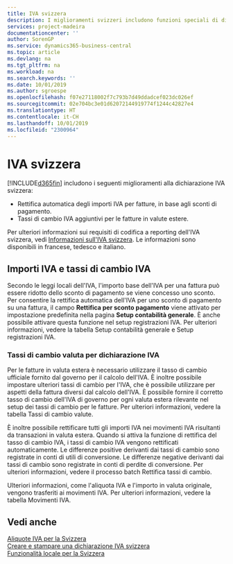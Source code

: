 ```yaml
---
title: IVA svizzera
description: I miglioramenti svizzeri includono funzioni speciali di dichiarazione IVA.
services: project-madeira
documentationcenter: ''
author: SorenGP
ms.service: dynamics365-business-central
ms.topic: article
ms.devlang: na
ms.tgt_pltfrm: na
ms.workload: na
ms.search.keywords: ''
ms.date: 10/01/2019
ms.author: sgroespe
ms.openlocfilehash: f07e27118002f7c793b7d49ddadcef023dc026ef
ms.sourcegitcommit: 02e704bc3e01d62072144919774f1244c42827e4
ms.translationtype: HT
ms.contentlocale: it-CH
ms.lasthandoff: 10/01/2019
ms.locfileid: "2300964"
---
```

# <a name="swiss-value-added-tax"></a>IVA svizzera
[!INCLUDE[d365fin](../../includes/d365fin_md.md)] includono i seguenti miglioramenti alla dichiarazione IVA svizzera:  

- Rettifica automatica degli importi IVA per fatture, in base agli sconti di pagamento.  
- Tassi di cambio IVA aggiuntivi per le fatture in valute estere.  

Per ulteriori informazioni sui requisiti di codifica a reporting dell'IVA svizzera, vedi [Informazioni sull'IVA svizzera](https://www.estv.admin.ch/estv/en/home/estv-suissetax/sw-hersteller.html). Le informazioni sono disponibili in francese, tedesco e italiano.  

## <a name="vat-amounts-and-vat-exchange-rates"></a>Importi IVA e tassi di cambio IVA  
Secondo le leggi locali dell'IVA, l'importo base dell'IVA per una fattura può essere ridotto dello sconto di pagamento se viene concesso uno sconto. Per consentire la rettifica automatica dell'IVA per uno sconto di pagamento su una fattura, il campo **Rettifica per sconto pagamento** viene attivato per impostazione predefinita nella pagina **Setup contabilità generale**. È anche possibile attivare questa funzione nel setup registrazioni IVA. Per ulteriori informazioni, vedere la tabella Setup contabilità generale e Setup registrazioni IVA.  

### <a name="currency-exchange-rates-for-vat-reporting"></a>Tassi di cambio valuta per dichiarazione IVA   
Per le fatture in valuta estera è necessario utilizzare il tasso di cambio ufficiale fornito dal governo per il calcolo dell'IVA. È inoltre possibile impostare ulteriori tassi di cambio per l'IVA, che è possibile utilizzare per aspetti della fattura diversi dal calcolo dell'IVA. È possibile fornire il corretto tasso di cambio dell'IVA di governo per ogni valuta estera rilevante nel setup dei tassi di cambio per le fatture. Per ulteriori informazioni, vedere la tabella Tassi di cambio valute.  

È inoltre possibile rettificare tutti gli importi IVA nei movimenti IVA risultanti da transazioni in valuta estera. Quando si attiva la funzione di rettifica del tasso di cambio IVA, i tassi di cambio IVA vengono rettificati automaticamente. Le differenze positive derivanti dai tassi di cambio sono registrate in conti di utili di conversione. Le differenze negative derivanti dai tassi di cambio sono registrate in conti di perdite di conversione. Per ulteriori informazioni, vedere il processo batch Rettifica tassi di cambio.  

Ulteriori informazioni, come l'aliquota IVA e l'importo in valuta originale, vengono trasferiti ai movimenti IVA. Per ulteriori informazioni, vedere la tabella Movimenti IVA.  

## <a name="see-also"></a>Vedi anche  
 [Aliquote IVA per la Svizzera](vat-rates-for-switzerland.md)   
 [Creare e stampare una dichiarazione IVA svizzera](how-to-create-and-print-a-swiss-vat-statement.md)   
 [Funzionalità locale per la Svizzera](switzerland-local-functionality.md)   
